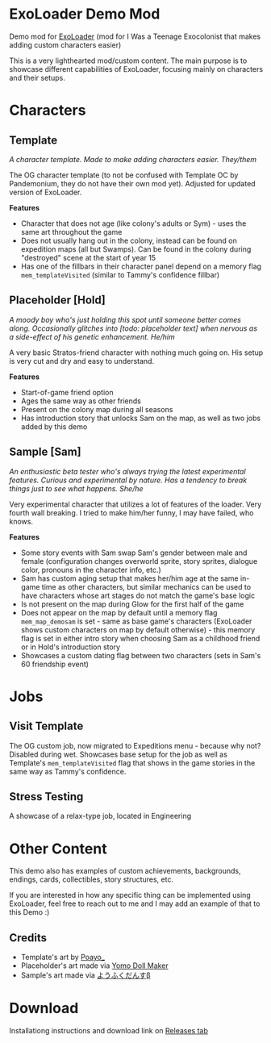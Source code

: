 # ExoLoader Demo Mod
Demo mod for [ExoLoader](https://github.com/Pandemonium14/ExoLoader) (mod for I Was a Teenage Exocolonist that makes adding custom characters easier)

This is a very lighthearted mod/custom content. The main purpose is to showcase different capabilities of ExoLoader, focusing mainly on characters and their setups.

# Characters
## Template
_A character template. Made to make adding characters easier. They/them_

The OG character template (to not be confused with Template OC by Pandemonium, they do not have their own mod yet). Adjusted for updated version of ExoLoader.

**Features**
- Character that does not age (like colony's adults or Sym) - uses the same art throughout the game
- Does not usually hang out in the colony, instead can be found on expedition maps (all but Swamps). Can be found in the colony during "destroyed" scene at the start of year 15
- Has one of the fillbars in their character panel depend on a memory flag `mem_templateVisited` (similar to Tammy's confidence fillbar)

## Placeholder [Hold]
_A moody boy who's just holding this spot until someone better comes along. Occasionally glitches into [todo: placeholder text] when nervous as a side-effect of his genetic enhancement. He/him_

A very basic Stratos-friend character with nothing much going on. His setup is very cut and dry and easy to understand.

**Features**
- Start-of-game friend option
- Ages the same way as other friends
- Present on the colony map during all seasons
- Has introduction story that unlocks Sam on the map, as well as two jobs added by this demo

## Sample [Sam]
_An enthusiastic beta tester who's always trying the latest experimental features. Curious and experimental by nature. Has a tendency to break things just to see what happens. She/he_

Very experimental character that utilizes a lot of features of the loader. Very fourth wall breaking. I tried to make him/her funny, I may have failed, who knows.

**Features**
- Some story events with Sam swap Sam's gender between male and female (configuration changes overworld sprite, story sprites, dialogue color, pronouns in the character info, etc.)
- Sam has custom aging setup that makes her/him age at the same in-game time as other characters, but similar mechanics can be used to have characters whose art stages do not match the game's base logic
- Is not present on the map during Glow for the first half of the game
- Does not appear on the map by default until a memory flag `mem_map_demosam` is set - same as base game's characters (ExoLoader shows custom characters on map by default otherwise) - this memory flag is set in either intro story when choosing Sam as a childhood friend or in Hold's introduction story
- Showcases a custom dating flag between two characters (sets in Sam's 60 friendship event)

# Jobs
## Visit Template
The OG custom job, now migrated to Expeditions menu - because why not? Disabled during wet. Showcases base setup for the job as well as Template's `mem_templateVisited` flag that shows in the game stories in the same way as Tammy's confidence.

## Stress Testing
A showcase of a relax-type job, located in Engineering

# Other Content
This demo also has examples of custom achievements, backgrounds, endings, cards, collectibles, story structures, etc.

If you are interested in how any specific thing can be implemented using ExoLoader, feel free to reach out to me and I may add an example of that to this Demo :)

## Credits
- Template's art by [Poayo_](https://www.instagram.com/poayo/)
- Placeholder's art made via [Yomo Doll Maker](https://picrew.me/en/image_maker/2139284)
- Sample's art made via [ようふくだんすβ](https://picrew.me/en/image_maker/2460239)

# Download
Installationg instructions and download link on [Releases tab](https://github.com/saerielle/ExoLoader-Demo-Mod/releases)
